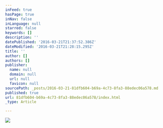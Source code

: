 ```yaml
---
inFeed: true
hasPage: true
inNav: false
inLanguage: null
starred: false
keywords: []
description: ''
datePublished: '2016-03-21T21:37:52.386Z'
dateModified: '2016-03-21T21:28:15.295Z'
title: ''
author: []
authors: []
publisher:
  name: null
  domain: null
  url: null
  favicon: null
sourcePath: _posts/2016-03-21-81dfb604-b69a-4c73-8fa3-88edec06a578.md
published: true
url: 81dfb604-b69a-4c73-8fa3-88edec06a578/index.html
_type: Article

---
```

![](https://the-grid-user-content.s3-us-west-2.amazonaws.com/35e78493-30f3-4be8-8a9d-03f45a7b86e0.jpg)